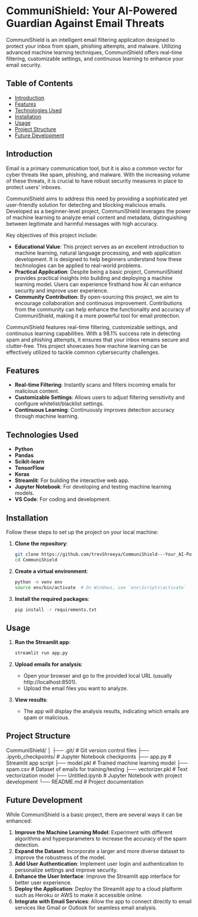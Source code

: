 # CommuniShield: Your AI-Powered Guardian Against Email Threats

CommuniShield is an intelligent email filtering application designed to protect your inbox from spam, phishing attempts, and malware. Utilizing advanced machine learning techniques, CommuniShield offers real-time filtering, customizable settings, and continuous learning to enhance your email security.

## Table of Contents
- [Introduction](#introduction)
- [Features](#features)
- [Technologies Used](#technologies-used)
- [Installation](#installation)
- [Usage](#usage)
- [Project Structure](#project-structure)
- [Future Development](#future-development)

## Introduction
Email is a primary communication tool, but it is also a common vector for cyber threats like spam, phishing, and malware. With the increasing volume of these threats, it is crucial to have robust security measures in place to protect users' inboxes. 

CommuniShield aims to address this need by providing a sophisticated yet user-friendly solution for detecting and blocking malicious emails. Developed as a beginner-level project, CommuniShield leverages the power of machine learning to analyze email content and metadata, distinguishing between legitimate and harmful messages with high accuracy.

Key objectives of this project include:
- **Educational Value**: This project serves as an excellent introduction to machine learning, natural language processing, and web application development. It is designed to help beginners understand how these technologies can be applied to real-world problems.
- **Practical Application**: Despite being a basic project, CommuniShield provides practical insights into building and deploying a machine learning model. Users can experience firsthand how AI can enhance security and improve user experience.
- **Community Contribution**: By open-sourcing this project, we aim to encourage collaboration and continuous improvement. Contributions from the community can help enhance the functionality and accuracy of CommuniShield, making it a more powerful tool for email protection.

CommuniShield features real-time filtering, customizable settings, and continuous learning capabilities. With a 98.1% success rate in detecting spam and phishing attempts, it ensures that your inbox remains secure and clutter-free. This project showcases how machine learning can be effectively utilized to tackle common cybersecurity challenges.

## Features
- **Real-time Filtering**: Instantly scans and filters incoming emails for malicious content.
- **Customizable Settings**: Allows users to adjust filtering sensitivity and configure whitelist/blacklist settings.
- **Continuous Learning**: Continuously improves detection accuracy through machine learning.

## Technologies Used
- **Python**
- **Pandas**
- **Scikit-learn**
- **TensorFlow**
- **Keras**
- **Streamlit**: For building the interactive web app.
- **Jupyter Notebook**: For developing and testing machine learning models.
- **VS Code**: For coding and development.

## Installation
Follow these steps to set up the project on your local machine:

1. **Clone the repository**:
    ```bash
    git clone https://github.com/trevShreeya/CommuniShield---Your_AI-Powered_Guardian_Against_Email_Threats.git
    cd CommuniShield
    ```

2. **Create a virtual environment**:
    ```bash
    python -m venv env
    source env/bin/activate  # On Windows, use `env\Scripts\activate`
    ```

3. **Install the required packages**:
    ```bash
    pip install -r requirements.txt
    ```

## Usage
1. **Run the Streamlit app**:
    ```bash
    streamlit run app.py
    ```

2. **Upload emails for analysis**:
   - Open your browser and go to the provided local URL (usually http://localhost:8501).
   - Upload the email files you want to analyze.

3. **View results**:
   - The app will display the analysis results, indicating which emails are spam or malicious.

## Project Structure
CommuniShield/
│
├── .git/ # Git version control files
├── .ipynb_checkpoints/ # Jupyter Notebook checkpoints
├── app.py # Streamlit app script
├── model.pkl # Trained machine learning model
├── spam.csv # Dataset of emails for training/testing
├── vectorizer.pkl # Text vectorization model
├── Untitled.ipynb # Jupyter Notebook with project development
└── README.md # Project documentation

## Future Development
While CommuniShield is a basic project, there are several ways it can be enhanced:

1. **Improve the Machine Learning Model**: Experiment with different algorithms and hyperparameters to increase the accuracy of the spam detection.
2. **Expand the Dataset**: Incorporate a larger and more diverse dataset to improve the robustness of the model.
3. **Add User Authentication**: Implement user login and authentication to personalize settings and improve security.
4. **Enhance the User Interface**: Improve the Streamlit app interface for better user experience.
5. **Deploy the Application**: Deploy the Streamlit app to a cloud platform such as Heroku or AWS to make it accessible online.
6. **Integrate with Email Services**: Allow the app to connect directly to email services like Gmail or Outlook for seamless email analysis.
